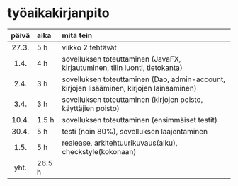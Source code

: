 # työaikakirjanpito

| päivä | aika | mitä tein  |
| :----:|:-----| :-----|
| 27.3. | 5 h   | viikko 2 tehtävät |
| 1.4. | 4 h   | sovelluksen toteuttaminen (JavaFX, kirjautuminen, tilin luonti, tietokanta)|
| 2.4. | 3 h   | sovelluksen toteuttaminen (Dao, admin-account, kirjojen lisääminen, kirjojen lainaaminen) |
| 3.4. | 3 h   | sovelluksen toteuttaminen (kirjojen poisto, käyttäjien poisto) |
| 10.4. | 1.5 h   | sovelluksen toteuttaminen (ensimmäiset testit) |
| 30.4. | 5 h   | testi (noin 80%), sovelluksen laajentaminen |
| 1.5. | 5 h   | realease, arkitehtuurikuvaus(alku), checkstyle(kokonaan) |
| yht.| 26.5 h   | |
